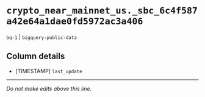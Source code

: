 # `crypto_near_mainnet_us._sbc_6c4f587a42e64a1dae0fd5972ac3a406`
`bq-1` | `bigquery-public-data`

## Column details
* [TIMESTAMP] `last_update`

-------------------------------------------------------------------------------
*Do not make edits above this line.*
